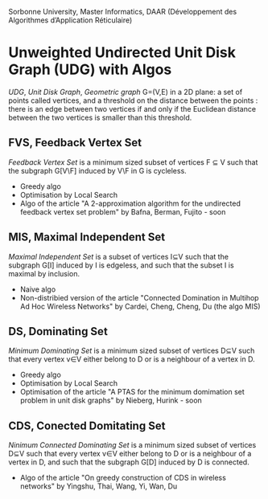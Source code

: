 Sorbonne University, Master Informatics, DAAR (Développement des Algorithmes d’Application Réticulaire)

# Unweighted Undirected Unit Disk Graph (UDG) with Algos
*UDG*, *Unit Disk Graph*, *Geometric graph* G=(V,E) in a 2D plane: a set of points called vertices, and a threshold on the distance between the points : there is an edge between two vertices if and only if the Euclidean distance between the two vertices is smaller than this threshold.
  
## FVS, Feedback Vertex Set
*Feedback Vertex Set* is a minimum sized subset of vertices F ⊆ V such that the subgraph G[V\F] induced by V\F in G is cycleless.
  - Greedy algo
  - Optimisation by Local Search 
  - Algo of the article "A 2-approximation algorithm for the undirected feedback vertex set problem" by Bafna, Berman, Fujito - soon

## MIS, Maximal Independent Set
*Maximal Independent Set* is a subset of vertices I⊆V such that the subgraph G[I] induced by I is edgeless, and such that the subset I is maximal by inclusion.
  - Naive algo
  - Non-distribied version of the article "Connected Domination in Multihop Ad Hoc Wireless Networks" by Cardei, Cheng, Cheng, Du (the algo MIS) 

## DS, Dominating Set
*Minimum Dominating Set* is a minimum sized subset of vertices D⊆V such that every vertex v∈V either belong to D or is a neighbour
of a vertex in D.
  - Greedy algo
  - Optimisation by Local Search 
  - Optimisation of the article "A PTAS for the minimum domimation set problem in unit disk graphs" by Nieberg, Hurink - soon

## CDS, Conected Domitating Set
*Ninimum Connected Dominating Set* is a minimum sized subset of vertices D⊆V such that every vertex v∈V either belong to D or is a neighbour of a vertex in D, and such that the subgraph G[D] induced by D is connected.
  - Algo of the article "On greedy construction of CDS in wireless networks" by Yingshu, Thai, Wang, Yi, Wan, Du
